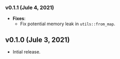 ### v0.1.1 (Jule 4, 2021)

- **Fixes**:
  - Fix potential memory leak in `utils::from_map`.

## v0.1.0 (Jule 3, 2021)

- Intial release.
